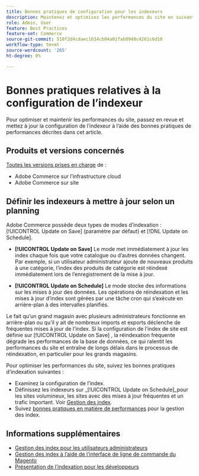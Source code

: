```yaml
---
title: Bonnes pratiques de configuration pour les indexeurs
description: Maintenez et optimisez les performances du site en suivant les bonnes pratiques de configuration de l’indexeur.
role: Admin, User
feature: Best Practices
feature-set: Commerce
source-git-commit: 510f2d4cdaec1034cb04a01fab0948c4261c6d10
workflow-type: tm+mt
source-wordcount: '265'
ht-degree: 0%

---
```



# Bonnes pratiques relatives à la configuration de l’indexeur

Pour optimiser et maintenir les performances du site, passez en revue et mettez à jour la configuration de l’indexeur à l’aide des bonnes pratiques de performances décrites dans cet article.

## Produits et versions concernés

[Toutes les versions prises en charge](../../../release/versions.md) de :

- Adobe Commerce sur l’infrastructure cloud
- Adobe Commerce sur site

## Définir les indexeurs à mettre à jour selon un planning

Adobe Commerce possède deux types de modes d’indexation : [!UICONTROL Update on Save] (paramètre par défaut) et [!DNL Update on Schedule].

- **[!UICONTROL Update on Save]** Le mode met immédiatement à jour les index chaque fois que votre catalogue ou d’autres données changent. Par exemple, si un utilisateur administrateur ajoute de nouveaux produits à une catégorie, l’index des produits de catégorie est réindexé immédiatement lors de l’enregistrement de la mise à jour.

- **[!UICONTROL Update on Schedule]** Le mode stocke des informations sur les mises à jour des données. Les opérations de réindexation et les mises à jour d’index sont gérées par une tâche cron qui s’exécute en arrière-plan à des intervalles planifiés.

Le fait qu’un grand magasin avec plusieurs administrateurs fonctionne en arrière-plan ou qu’il y ait de nombreux imports et exports déclenche de fréquentes mises à jour de l’index. Si la configuration de l’index de site est définie sur [!UICONTROL Update on Save] , la réindexation fréquente dégrade les performances de la base de données, ce qui ralentit les performances du site et entraîne de longs délais dans le processus de réindexation, en particulier pour les grands magasins.

Pour optimiser les performances du site, suivez les bonnes pratiques d’indexation suivantes :

- Examinez la configuration de l’index.
- Définissez les indexeurs sur _[!UICONTROL Update on Schedule]_pour les sites volumineux, les sites avec des mises à jour fréquentes et un trafic important. Voir [Gestion des index](https://docs.magento.com/user-guide/system/index-management.html#change-the-index-mode).
- Suivez [bonnes pratiques en matière de performances](../../../performance/configuration.md) pour la gestion des index.

## Informations supplémentaires

- [Gestion des index pour les utilisateurs administrateurs](../../../configuration/cli/manage-indexers.md#configure-indexers)
- [Gestion des index à l’aide de l’interface de ligne de commande du Magento](https://experienceleague.adobe.com/docs/commerce-operations/configuration-guide/cli/manage-indexers.html)
- [Présentation de l’indexation pour les développeurs](https://developer.adobe.com/commerce/php/development/components/indexing/)
